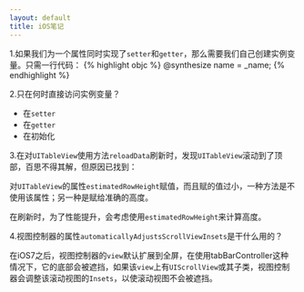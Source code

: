 ```yaml
---
layout: default
title: iOS笔记
---
```


1.如果我们为一个属性同时实现了`setter`和`getter`，那么需要我们自己创建实例变量。只需一行代码：
{% highlight objc %}
@synthesize name = _name;
{% endhighlight %}

2.只在何时直接访问实例变量？

+ 在`setter`
+ 在`getter`
+ 在初始化

3.在对`UITableView`使用方法`reloadData`刷新时，发现`UITableView`滚动到了顶部，百思不得其解，但原因已找到：

对`UITableView`的属性`estimatedRowHeight`赋值，而且赋的值过小，一种方法是不使用该属性；另一种是赋给准确的高度。

在刷新时，为了性能提升，会考虑使用`estimatedRowHeight`来计算高度。

4.视图控制器的属性`automaticallyAdjustsScrollViewInsets`是干什么用的？

在iOS7之后，视图控制器的`view`默认扩展到全屏，在使用tabBarController这种情况下，它的底部会被遮挡，如果该`view`上有`UIScrollView`或其子类，视图控制器会调整该滚动视图的`Insets`，以使滚动视图不会被遮挡。